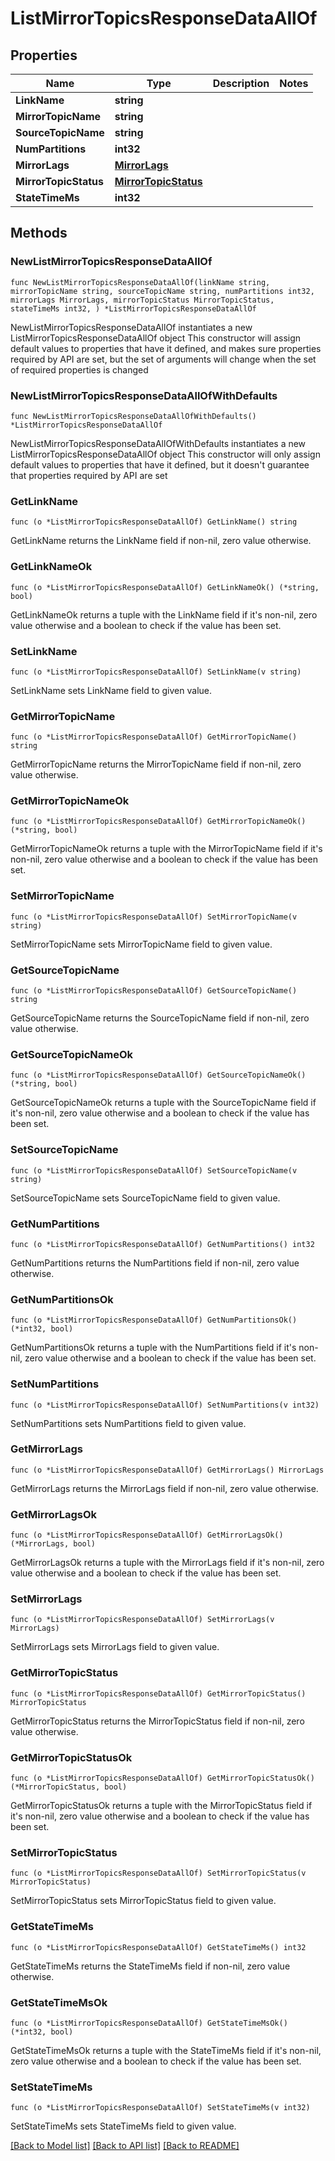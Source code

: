 # ListMirrorTopicsResponseDataAllOf

## Properties

Name | Type | Description | Notes
------------ | ------------- | ------------- | -------------
**LinkName** | **string** |  | 
**MirrorTopicName** | **string** |  | 
**SourceTopicName** | **string** |  | 
**NumPartitions** | **int32** |  | 
**MirrorLags** | [**MirrorLags**](MirrorLags.md) |  | 
**MirrorTopicStatus** | [**MirrorTopicStatus**](MirrorTopicStatus.md) |  | 
**StateTimeMs** | **int32** |  | 

## Methods

### NewListMirrorTopicsResponseDataAllOf

`func NewListMirrorTopicsResponseDataAllOf(linkName string, mirrorTopicName string, sourceTopicName string, numPartitions int32, mirrorLags MirrorLags, mirrorTopicStatus MirrorTopicStatus, stateTimeMs int32, ) *ListMirrorTopicsResponseDataAllOf`

NewListMirrorTopicsResponseDataAllOf instantiates a new ListMirrorTopicsResponseDataAllOf object
This constructor will assign default values to properties that have it defined,
and makes sure properties required by API are set, but the set of arguments
will change when the set of required properties is changed

### NewListMirrorTopicsResponseDataAllOfWithDefaults

`func NewListMirrorTopicsResponseDataAllOfWithDefaults() *ListMirrorTopicsResponseDataAllOf`

NewListMirrorTopicsResponseDataAllOfWithDefaults instantiates a new ListMirrorTopicsResponseDataAllOf object
This constructor will only assign default values to properties that have it defined,
but it doesn't guarantee that properties required by API are set

### GetLinkName

`func (o *ListMirrorTopicsResponseDataAllOf) GetLinkName() string`

GetLinkName returns the LinkName field if non-nil, zero value otherwise.

### GetLinkNameOk

`func (o *ListMirrorTopicsResponseDataAllOf) GetLinkNameOk() (*string, bool)`

GetLinkNameOk returns a tuple with the LinkName field if it's non-nil, zero value otherwise
and a boolean to check if the value has been set.

### SetLinkName

`func (o *ListMirrorTopicsResponseDataAllOf) SetLinkName(v string)`

SetLinkName sets LinkName field to given value.


### GetMirrorTopicName

`func (o *ListMirrorTopicsResponseDataAllOf) GetMirrorTopicName() string`

GetMirrorTopicName returns the MirrorTopicName field if non-nil, zero value otherwise.

### GetMirrorTopicNameOk

`func (o *ListMirrorTopicsResponseDataAllOf) GetMirrorTopicNameOk() (*string, bool)`

GetMirrorTopicNameOk returns a tuple with the MirrorTopicName field if it's non-nil, zero value otherwise
and a boolean to check if the value has been set.

### SetMirrorTopicName

`func (o *ListMirrorTopicsResponseDataAllOf) SetMirrorTopicName(v string)`

SetMirrorTopicName sets MirrorTopicName field to given value.


### GetSourceTopicName

`func (o *ListMirrorTopicsResponseDataAllOf) GetSourceTopicName() string`

GetSourceTopicName returns the SourceTopicName field if non-nil, zero value otherwise.

### GetSourceTopicNameOk

`func (o *ListMirrorTopicsResponseDataAllOf) GetSourceTopicNameOk() (*string, bool)`

GetSourceTopicNameOk returns a tuple with the SourceTopicName field if it's non-nil, zero value otherwise
and a boolean to check if the value has been set.

### SetSourceTopicName

`func (o *ListMirrorTopicsResponseDataAllOf) SetSourceTopicName(v string)`

SetSourceTopicName sets SourceTopicName field to given value.


### GetNumPartitions

`func (o *ListMirrorTopicsResponseDataAllOf) GetNumPartitions() int32`

GetNumPartitions returns the NumPartitions field if non-nil, zero value otherwise.

### GetNumPartitionsOk

`func (o *ListMirrorTopicsResponseDataAllOf) GetNumPartitionsOk() (*int32, bool)`

GetNumPartitionsOk returns a tuple with the NumPartitions field if it's non-nil, zero value otherwise
and a boolean to check if the value has been set.

### SetNumPartitions

`func (o *ListMirrorTopicsResponseDataAllOf) SetNumPartitions(v int32)`

SetNumPartitions sets NumPartitions field to given value.


### GetMirrorLags

`func (o *ListMirrorTopicsResponseDataAllOf) GetMirrorLags() MirrorLags`

GetMirrorLags returns the MirrorLags field if non-nil, zero value otherwise.

### GetMirrorLagsOk

`func (o *ListMirrorTopicsResponseDataAllOf) GetMirrorLagsOk() (*MirrorLags, bool)`

GetMirrorLagsOk returns a tuple with the MirrorLags field if it's non-nil, zero value otherwise
and a boolean to check if the value has been set.

### SetMirrorLags

`func (o *ListMirrorTopicsResponseDataAllOf) SetMirrorLags(v MirrorLags)`

SetMirrorLags sets MirrorLags field to given value.


### GetMirrorTopicStatus

`func (o *ListMirrorTopicsResponseDataAllOf) GetMirrorTopicStatus() MirrorTopicStatus`

GetMirrorTopicStatus returns the MirrorTopicStatus field if non-nil, zero value otherwise.

### GetMirrorTopicStatusOk

`func (o *ListMirrorTopicsResponseDataAllOf) GetMirrorTopicStatusOk() (*MirrorTopicStatus, bool)`

GetMirrorTopicStatusOk returns a tuple with the MirrorTopicStatus field if it's non-nil, zero value otherwise
and a boolean to check if the value has been set.

### SetMirrorTopicStatus

`func (o *ListMirrorTopicsResponseDataAllOf) SetMirrorTopicStatus(v MirrorTopicStatus)`

SetMirrorTopicStatus sets MirrorTopicStatus field to given value.


### GetStateTimeMs

`func (o *ListMirrorTopicsResponseDataAllOf) GetStateTimeMs() int32`

GetStateTimeMs returns the StateTimeMs field if non-nil, zero value otherwise.

### GetStateTimeMsOk

`func (o *ListMirrorTopicsResponseDataAllOf) GetStateTimeMsOk() (*int32, bool)`

GetStateTimeMsOk returns a tuple with the StateTimeMs field if it's non-nil, zero value otherwise
and a boolean to check if the value has been set.

### SetStateTimeMs

`func (o *ListMirrorTopicsResponseDataAllOf) SetStateTimeMs(v int32)`

SetStateTimeMs sets StateTimeMs field to given value.



[[Back to Model list]](../README.md#documentation-for-models) [[Back to API list]](../README.md#documentation-for-api-endpoints) [[Back to README]](../README.md)


